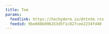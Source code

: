 ```yaml
---
title: Tom
params:
  feedlink: https://hachyderm.io/@ttntm.rss
  feedid: 9be888b096253d5f1c827cee2234fd40
---
```


